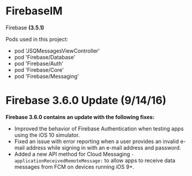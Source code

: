 # FirebaseIM
Firebase **(3.5.1)**

Pods used in this project:

* pod 'JSQMessagesViewController'
* pod 'Firebase/Database'
* pod 'Firebase/Auth'
* pod 'Firebase/Core'
* pod 'Firebase/Messaging'

# Firebase 3.6.0 Update (9/14/16)

**Firebase 3.6.0 contains an update with the following fixes:**
* Improved the behavior of Firebase Authentication when testing apps using the iOS 10 simulator.
* Fixed an issue with error reporting when a user provides an invalid e-mail address while signing in with an e-mail address and password. 
* Added a new API method for Cloud Messaging `-applicationReceivedRemoteMessage:` to allow apps to receive data messages from FCM on devices running iOS 9+. 
